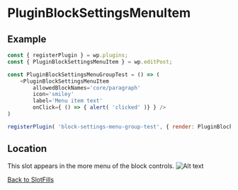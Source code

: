 # PluginBlockSettingsMenuItem



## Example

```js
const { registerPlugin } = wp.plugins;
const { PluginBlockSettingsMenuItem } = wp.editPost;

const PluginBlockSettingsMenuGroupTest = () => (
	<PluginBlockSettingsMenuItem
		allowedBlockNames='core/paragraph'
		icon='smiley'
		label='Menu item text'
		onClick={ () => { alert( 'clicked' )} } />
)

registerPlugin( 'block-settings-menu-group-test', { render: PluginBlockSettingsMenuGroupTest } );
```
## Location
This slot appears in the more menu of the block controls.
![Alt text](../../../../master/assets/images/plugin-block-settings-menu-item-screenshot.png?raw=true "PluginBlockSettingsMenuItem Location")

[Back to SlotFills](../)
